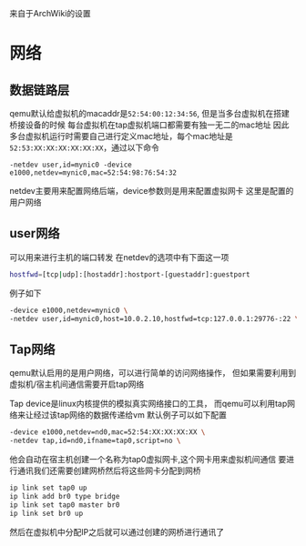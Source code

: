 来自于ArchWiki的设置
# 网络
## 数据链路层
qemu默认给虚拟机的macaddr是`52:54:00:12:34:56`,
但是当多台虚拟机在搭建桥接设备的时候
每台虚拟机在tap虚拟机端口都需要有独一无二的mac地址
因此多台虚拟机运行时需要自己进行定义mac地址，每个mac地址是`52:53:XX:XX:XX:XX:XX:XX`，通过以下命令

```qemu
-netdev user,id=mynic0 -device e1000,netdev=mynic0,mac=52:54:98:76:54:32
```

netdev主要用来配置网络后端，device参数则是用来配置虚拟网卡
这里是配置的用户网络
## user网络
可以用来进行主机的端口转发
在netdev的选项中有下面这一项
```sh
hostfwd=[tcp|udp]:[hostaddr]:hostport-[guestaddr]:guestport
```

例子如下
```sh
-device e1000,netdev=mynic0 \
-netdev user,id=mynic0,host=10.0.2.10,hostfwd=tcp:127.0.0.1:29776-:22 \
```



## Tap网络

qemu默认启用的是用户网络，可以进行简单的访问网络操作，
但如果需要利用到虚拟机/宿主机间通信需要开启tap网络

Tap device是linux内核提供的模拟真实网络接口的工具，
而qemu可以利用tap网络来让经过该tap网络的数据传递给vm
默认例子可以如下配置

```sh
-device e1000,netdev=nd0,mac=52:54:XX:XX:XX:XX \
-netdev tap,id=nd0,ifname=tap0,script=no \
```

他会自动在宿主机创建一个名称为tap0虚拟网卡,这个网卡用来虚拟机间通信
要进行通讯我们还需要创建网桥然后将这些网卡分配到网桥
```sh
ip link set tap0 up
ip link add br0 type bridge
ip link set tap0 master br0
ip link set br0 up
```
然后在虚拟机中分配IP之后就可以通过创建的网桥进行通讯了











